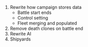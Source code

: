 1. Rewrite how campaign stores data
    - Battle start ends
    - Control setting
    - Fleet merging and populated
2. Remove death clones on battle end
3. Rewrite AI
4. Shipyards